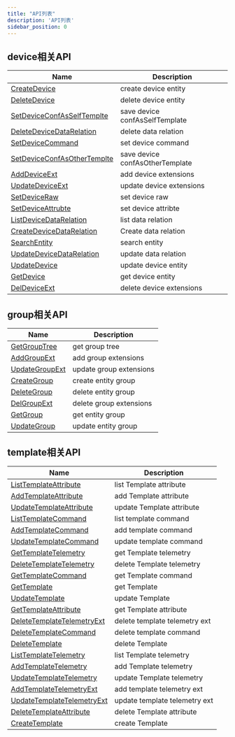 ```yaml
---
title: "API列表"
description: 'API列表'
sidebar_position: 0
---
```





## device相关API

| Name |  Description | 
| ---- |  ----------- | 
| [CreateDevice](./method_CreateDevice)|  create device entity |
| [DeleteDevice](./method_DeleteDevice)|  delete device entity |
| [SetDeviceConfAsSelfTemplte](./method_SetDeviceConfAsSelfTemplte)|  save device confAsSelfTemplate |
| [DeleteDeviceDataRelation](./method_DeleteDeviceDataRelation)|  delete data relation |
| [SetDeviceCommand](./method_SetDeviceCommand)|  set device command |
| [SetDeviceConfAsOtherTemplte](./method_SetDeviceConfAsOtherTemplte)|  save device confAsOtherTemplate |
| [AddDeviceExt](./method_AddDeviceExt)|  add device extensions |
| [UpdateDeviceExt](./method_UpdateDeviceExt)|  update device extensions |
| [SetDeviceRaw](./method_SetDeviceRaw)|  set device raw |
| [SetDeviceAttrubte](./method_SetDeviceAttrubte)|  set device attribte |
| [ListDeviceDataRelation](./method_ListDeviceDataRelation)|  list data relation |
| [CreateDeviceDataRelation](./method_CreateDeviceDataRelation)|  Create data relation |
| [SearchEntity](./method_SearchEntity)|  search entity |
| [UpdateDeviceDataRelation](./method_UpdateDeviceDataRelation)|  update data relation |
| [UpdateDevice](./method_UpdateDevice)|  update device entity |
| [GetDevice](./method_GetDevice)|  get device entity |
| [DelDeviceExt](./method_DelDeviceExt)|  delete device extensions |


## group相关API

| Name |  Description | 
| ---- |  ----------- | 
| [GetGroupTree](./method_GetGroupTree)|  get group tree |
| [AddGroupExt](./method_AddGroupExt)|  add group extensions |
| [UpdateGroupExt](./method_UpdateGroupExt)|  update group extensions |
| [CreateGroup](./method_CreateGroup)|  create entity group |
| [DeleteGroup](./method_DeleteGroup)|  delete entity group |
| [DelGroupExt](./method_DelGroupExt)|  delete group extensions |
| [GetGroup](./method_GetGroup)|  get entity group |
| [UpdateGroup](./method_UpdateGroup)|  update entity group |


## template相关API

| Name |  Description | 
| ---- |  ----------- | 
| [ListTemplateAttribute](./method_ListTemplateAttribute)|  list Template attribute |
| [AddTemplateAttribute](./method_AddTemplateAttribute)|  add Template attribute |
| [UpdateTemplateAttribute](./method_UpdateTemplateAttribute)|  update Template attribute |
| [ListTemplateCommand](./method_ListTemplateCommand)|  list template command |
| [AddTemplateCommand](./method_AddTemplateCommand)|  add template command |
| [UpdateTemplateCommand](./method_UpdateTemplateCommand)|  update template command |
| [GetTemplateTelemetry](./method_GetTemplateTelemetry)|  get Template telemetry |
| [DeleteTemplateTelemetry](./method_DeleteTemplateTelemetry)|  delete Template telemetry |
| [GetTemplateCommand](./method_GetTemplateCommand)|  get Template command |
| [GetTemplate](./method_GetTemplate)|  get Template |
| [UpdateTemplate](./method_UpdateTemplate)|  update Template |
| [GetTemplateAttribute](./method_GetTemplateAttribute)|  get Template attribute |
| [DeleteTemplateTelemetryExt](./method_DeleteTemplateTelemetryExt)|  delete template telemetry ext |
| [DeleteTemplateCommand](./method_DeleteTemplateCommand)|  delete template command |
| [DeleteTemplate](./method_DeleteTemplate)|  delete Template |
| [ListTemplateTelemetry](./method_ListTemplateTelemetry)|  list Template telemetry |
| [AddTemplateTelemetry](./method_AddTemplateTelemetry)|  add Template telemetry |
| [UpdateTemplateTelemetry](./method_UpdateTemplateTelemetry)|  update Template telemetry |
| [AddTemplateTelemetryExt](./method_AddTemplateTelemetryExt)|  add template telemetry ext |
| [UpdateTemplateTelemetryExt](./method_UpdateTemplateTelemetryExt)|  update template telemetry ext |
| [DeleteTemplateAttribute](./method_DeleteTemplateAttribute)|  delete Template attribute |
| [CreateTemplate](./method_CreateTemplate)|  create Template |
